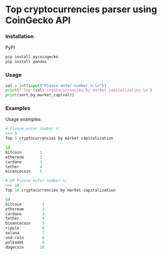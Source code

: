 # Top cryptocurrencies parser using CoinGecko API

### Installation
PyPI
```bash
pip install pycoingecko
pip install pandas
```

### Usage

```python
val = int(input("Please enter number n:\n"))
print(f'Top {val} cryptocurrencies by market capitalization \n')
print(sort_by_market_cap(val))
```

### Examples

Usage examples:
```python
# Please enter number n:
>>> 5
Top 5 cryptocurrencies by market capitalization 

id
bitcoin        1
ethereum       2
cardano        3
tether         4
binancecoin    5

# OR Please enter number n:
>>> 10
Top 10 cryptocurrencies by market capitalization 

id
bitcoin         1
ethereum        2
cardano         3
tether          4
binancecoin     5
ripple          6
solana          7
usd-coin        8
polkadot        9
dogecoin       10


```

